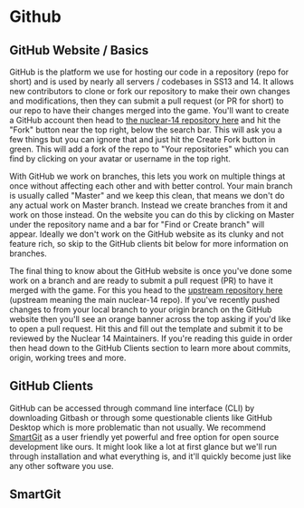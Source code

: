 # Github

## GitHub Website / Basics
GitHub is the platform we use for hosting our code in a repository (repo for short) and is used by nearly all servers / codebases in SS13 and 14. It allows new contributors to clone or fork our repository to make their own changes and modifications, then they can submit a pull request (or PR for short) to our repo to have their changes merged into the game. You'll want to create a GitHub account then head to [the nuclear-14 repository here](https://github.com/Vault-Overseers/nuclear-14) and hit the "Fork" button near the top right, below the search bar. This will ask you a few things but you can ignore that and just hit the Create Fork button in green. This will add a fork of the repo to "Your repositories" which you can find by clicking on your avatar or username in the top right.

With GitHub we work on branches, this lets you work on multiple things at once without affecting each other and with better control. Your main branch is usually called "Master" and we keep this clean, that means we don't do any actual work on Master branch. Instead we create branches from it and work on those instead. On the website you can do this by clicking on Master under the repository name and a bar for "Find or Create branch" will appear. Ideally we don't work on the GitHub website as its clunky and not feature rich, so skip to the GitHub clients bit below for more information on branches.

The final thing to know about the GitHub website is once you've done some work on a branch and are ready to submit a pull request (PR) to have it merged with the game. For this you head to the [upstream repository here](https://github.com/Vault-Overseers/nuclear-14) (upstream meaning the main nuclear-14 repo). If you've recently pushed changes to from your local branch to your origin branch on the GitHub website then you'll see an orange banner across the top asking if you'd like to open a pull request. Hit this and fill out the template and submit it to be reviewed by the Nuclear 14 Maintainers. If you're reading this guide in order then head down to the GitHub Clients section to learn more about commits, origin, working trees and more.

## GitHub Clients
GitHub can be accessed through command line interface (CLI) by downloading Gitbash or through some questionable clients like GitHub Desktop which is more problematic than not usually. We recommend [SmartGit](https://www.syntevo.com/smartgit/) as a user friendly yet powerful and free option for open source development like ours. It might look like a lot at first glance but we'll run through installation and what everything is, and it'll quickly become just like any other software you use.

## SmartGit